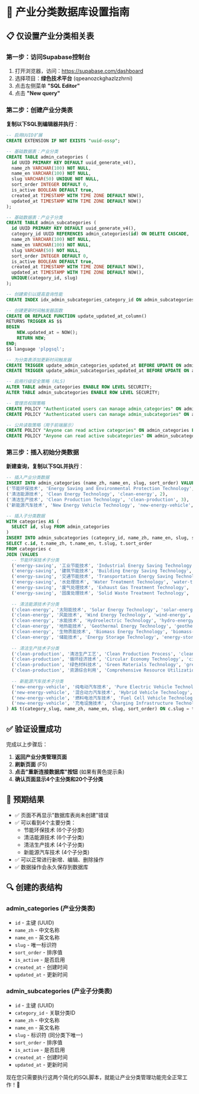 # 🚀 产业分类数据库设置指南

## 📋 仅设置产业分类相关表

### 第一步：访问Supabase控制台
1. 打开浏览器，访问：https://supabase.com/dashboard
2. 选择项目：**绿色技术平台** (qpeanozckghazlzzhrni)
3. 点击左侧菜单 **"SQL Editor"**
4. 点击 **"New query"**

### 第二步：创建产业分类表
**复制以下SQL到编辑器并执行**：

```sql
-- 启用UUID扩展
CREATE EXTENSION IF NOT EXISTS "uuid-ossp";

-- 基础数据表：产业分类
CREATE TABLE admin_categories (
  id UUID PRIMARY KEY DEFAULT uuid_generate_v4(),
  name_zh VARCHAR(100) NOT NULL,
  name_en VARCHAR(100) NOT NULL,
  slug VARCHAR(50) UNIQUE NOT NULL,
  sort_order INTEGER DEFAULT 0,
  is_active BOOLEAN DEFAULT true,
  created_at TIMESTAMP WITH TIME ZONE DEFAULT NOW(),
  updated_at TIMESTAMP WITH TIME ZONE DEFAULT NOW()
);

-- 基础数据表：产业子分类
CREATE TABLE admin_subcategories (
  id UUID PRIMARY KEY DEFAULT uuid_generate_v4(),
  category_id UUID REFERENCES admin_categories(id) ON DELETE CASCADE,
  name_zh VARCHAR(100) NOT NULL,
  name_en VARCHAR(100) NOT NULL,
  slug VARCHAR(50) NOT NULL,
  sort_order INTEGER DEFAULT 0,
  is_active BOOLEAN DEFAULT true,
  created_at TIMESTAMP WITH TIME ZONE DEFAULT NOW(),
  updated_at TIMESTAMP WITH TIME ZONE DEFAULT NOW(),
  UNIQUE(category_id, slug)
);

-- 创建索引以提高查询性能
CREATE INDEX idx_admin_subcategories_category_id ON admin_subcategories(category_id);

-- 创建更新时间触发器函数
CREATE OR REPLACE FUNCTION update_updated_at_column()
RETURNS TRIGGER AS $$
BEGIN
    NEW.updated_at = NOW();
    RETURN NEW;
END;
$$ language 'plpgsql';

-- 为分类表添加更新时间触发器
CREATE TRIGGER update_admin_categories_updated_at BEFORE UPDATE ON admin_categories FOR EACH ROW EXECUTE FUNCTION update_updated_at_column();
CREATE TRIGGER update_admin_subcategories_updated_at BEFORE UPDATE ON admin_subcategories FOR EACH ROW EXECUTE FUNCTION update_updated_at_column();

-- 启用行级安全策略 (RLS)
ALTER TABLE admin_categories ENABLE ROW LEVEL SECURITY;
ALTER TABLE admin_subcategories ENABLE ROW LEVEL SECURITY;

-- 管理员权限策略
CREATE POLICY "Authenticated users can manage admin_categories" ON admin_categories FOR ALL USING (auth.uid() IS NOT NULL);
CREATE POLICY "Authenticated users can manage admin_subcategories" ON admin_subcategories FOR ALL USING (auth.uid() IS NOT NULL);

-- 公共读取策略（用于前端展示）
CREATE POLICY "Anyone can read active categories" ON admin_categories FOR SELECT USING (is_active = true);
CREATE POLICY "Anyone can read active subcategories" ON admin_subcategories FOR SELECT USING (is_active = true);
```

### 第三步：插入初始分类数据
**新建查询，复制以下SQL并执行**：

```sql
-- 插入产业分类数据
INSERT INTO admin_categories (name_zh, name_en, slug, sort_order) VALUES
('节能环保技术', 'Energy Saving and Environmental Protection Technology', 'energy-saving', 1),
('清洁能源技术', 'Clean Energy Technology', 'clean-energy', 2),
('清洁生产技术', 'Clean Production Technology', 'clean-production', 3),
('新能源汽车技术', 'New Energy Vehicle Technology', 'new-energy-vehicle', 4);

-- 插入子分类数据
WITH categories AS (
  SELECT id, slug FROM admin_categories
)
INSERT INTO admin_subcategories (category_id, name_zh, name_en, slug, sort_order)
SELECT c.id, t.name_zh, t.name_en, t.slug, t.sort_order
FROM categories c
JOIN (VALUES
  -- 节能环保技术子分类
  ('energy-saving', '工业节能技术', 'Industrial Energy Saving Technology', 'industrial-energy-saving', 1),
  ('energy-saving', '建筑节能技术', 'Building Energy Saving Technology', 'building-energy-saving', 2),
  ('energy-saving', '交通节能技术', 'Transportation Energy Saving Technology', 'transportation-energy-saving', 3),
  ('energy-saving', '水处理技术', 'Water Treatment Technology', 'water-treatment', 4),
  ('energy-saving', '废气处理技术', 'Exhaust Gas Treatment Technology', 'exhaust-gas-treatment', 5),
  ('energy-saving', '固废处理技术', 'Solid Waste Treatment Technology', 'solid-waste-treatment', 6),
  
  -- 清洁能源技术子分类
  ('clean-energy', '太阳能技术', 'Solar Energy Technology', 'solar-energy', 1),
  ('clean-energy', '风能技术', 'Wind Energy Technology', 'wind-energy', 2),
  ('clean-energy', '水能技术', 'Hydroelectric Technology', 'hydro-energy', 3),
  ('clean-energy', '地热能技术', 'Geothermal Energy Technology', 'geothermal-energy', 4),
  ('clean-energy', '生物质能技术', 'Biomass Energy Technology', 'biomass-energy', 5),
  ('clean-energy', '储能技术', 'Energy Storage Technology', 'energy-storage', 6),
  
  -- 清洁生产技术子分类
  ('clean-production', '清洁生产工艺', 'Clean Production Process', 'clean-production-process', 1),
  ('clean-production', '循环经济技术', 'Circular Economy Technology', 'circular-economy', 2),
  ('clean-production', '绿色材料技术', 'Green Materials Technology', 'green-materials', 3),
  ('clean-production', '资源综合利用', 'Comprehensive Resource Utilization', 'resource-utilization', 4),
  
  -- 新能源汽车技术子分类
  ('new-energy-vehicle', '纯电动汽车技术', 'Pure Electric Vehicle Technology', 'pure-electric-vehicle', 1),
  ('new-energy-vehicle', '混合动力汽车技术', 'Hybrid Vehicle Technology', 'hybrid-vehicle', 2),
  ('new-energy-vehicle', '燃料电池汽车技术', 'Fuel Cell Vehicle Technology', 'fuel-cell-vehicle', 3),
  ('new-energy-vehicle', '充电设施技术', 'Charging Infrastructure Technology', 'charging-infrastructure', 4)
) AS t(category_slug, name_zh, name_en, slug, sort_order) ON c.slug = t.category_slug;
```

## ✅ 验证设置成功

完成以上步骤后：

1. **返回产业分类管理页面**
2. **刷新页面** (F5)
3. **点击"重新连接数据库"按钮** (如果有黄色提示条)
4. **确认页面显示4个主分类和20个子分类**

## 🎯 预期结果

- ✅ 页面不再显示"数据库表尚未创建"错误
- ✅ 可以看到4个主要分类：
  - 节能环保技术 (6个子分类)
  - 清洁能源技术 (6个子分类)  
  - 清洁生产技术 (4个子分类)
  - 新能源汽车技术 (4个子分类)
- ✅ 可以正常进行新增、编辑、删除操作
- ✅ 数据操作会永久保存到数据库

## 🔍 创建的表结构

### admin_categories (产业分类表)
- `id` - 主键 (UUID)
- `name_zh` - 中文名称
- `name_en` - 英文名称  
- `slug` - 唯一标识符
- `sort_order` - 排序值
- `is_active` - 是否启用
- `created_at` - 创建时间
- `updated_at` - 更新时间

### admin_subcategories (产业子分类表)
- `id` - 主键 (UUID)
- `category_id` - 关联分类ID
- `name_zh` - 中文名称
- `name_en` - 英文名称
- `slug` - 标识符 (同分类下唯一)
- `sort_order` - 排序值
- `is_active` - 是否启用  
- `created_at` - 创建时间
- `updated_at` - 更新时间

现在您只需要执行这两个简化的SQL脚本，就能让产业分类管理功能完全正常工作！🚀